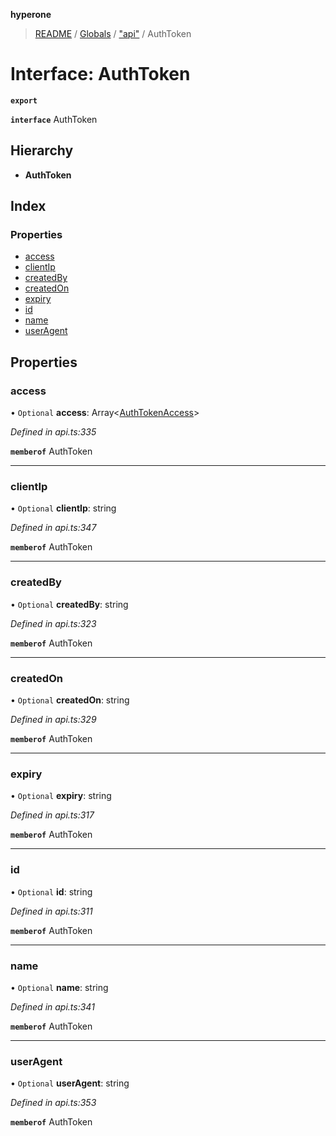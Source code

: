 **hyperone**

> [README](../README.md) / [Globals](../globals.md) / ["api"](../modules/_api_.md) / AuthToken

# Interface: AuthToken

**`export`** 

**`interface`** AuthToken

## Hierarchy

* **AuthToken**

## Index

### Properties

* [access](_api_.authtoken.md#access)
* [clientIp](_api_.authtoken.md#clientip)
* [createdBy](_api_.authtoken.md#createdby)
* [createdOn](_api_.authtoken.md#createdon)
* [expiry](_api_.authtoken.md#expiry)
* [id](_api_.authtoken.md#id)
* [name](_api_.authtoken.md#name)
* [userAgent](_api_.authtoken.md#useragent)

## Properties

### access

• `Optional` **access**: Array\<[AuthTokenAccess](_api_.authtokenaccess.md)>

*Defined in api.ts:335*

**`memberof`** AuthToken

___

### clientIp

• `Optional` **clientIp**: string

*Defined in api.ts:347*

**`memberof`** AuthToken

___

### createdBy

• `Optional` **createdBy**: string

*Defined in api.ts:323*

**`memberof`** AuthToken

___

### createdOn

• `Optional` **createdOn**: string

*Defined in api.ts:329*

**`memberof`** AuthToken

___

### expiry

• `Optional` **expiry**: string

*Defined in api.ts:317*

**`memberof`** AuthToken

___

### id

• `Optional` **id**: string

*Defined in api.ts:311*

**`memberof`** AuthToken

___

### name

• `Optional` **name**: string

*Defined in api.ts:341*

**`memberof`** AuthToken

___

### userAgent

• `Optional` **userAgent**: string

*Defined in api.ts:353*

**`memberof`** AuthToken
